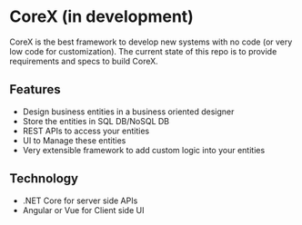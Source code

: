 # CoreX (in development)
CoreX is the best framework to develop new systems with no code (or very low code for customization).
The current state of this repo is to provide requirements and specs to build CoreX.

## Features
* Design business entities in a business oriented designer
* Store the entities in SQL DB/NoSQL DB
* REST APIs to access your entities
* UI to Manage these entities
* Very extensible framework to add custom logic into your entities

## Technology
* .NET Core for server side APIs
* Angular or Vue for Client side UI
